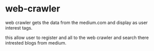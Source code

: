 # web-crawler
web crawler gets the data from the medium.com and display as user interest tags.


this allow user to register and all to the web crawler and search there intrested blogs from medium.
